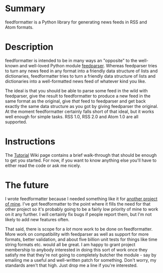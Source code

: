 # Summary #

feedformatter is a Python library for generating news feeds in RSS and Atom formats.

# Description #

feedformatter is intended to be in many ways an "opposite" to the well-known and well-loved Python module [feedparser](http://www.feedparser.org/).  Whereas feedparser tries to turn any news feed in any format into a friendly data structure of lists and dictionaries, feedformatter tries to turn a friendly data structure of lists and dictionaries into a well-formatted news feed of whatever kind you like.

The ideal is that you should be able to parse some feed in the wild with feedparser, give the result to feedformatter to produce a new feed in the same format as the original, give _that_ feed to feedparser and get back exactly the same data structure as you got by giving feedparser the original.  At the moment feedformatter certainly falls short of that ideal, but it works well enough for simple tasks.  RSS 1.0, RSS 2.0 and Atom 1.0 are all supported.

# Instructions #

The [Tutorial](http://code.google.com/p/feedformatter/wiki/Tutorial) Wiki page contains a brief walk-through that should be enough to get you started.  For now, if you want to know anything else you'll have to either read the code or ask me nicely.

# The future #

I wrote feedformatter because I needed something like it for [another project of mine](http://code.google.com/p/yomiko).  I've got feedformatter to the point where it fills the need for that other project so it's probably going to be a fairly low priority of mine to work on it any further.  I will certainly fix bugs if people report them, but I'm not likely to add new features often.

That said, there is scope for a _lot_ more work to be done on feedformatter.  More work on compatibility with feedparser as well as support for more formats, better validation, and about five billion unit tests for things like time string formats etc. would all be great.  I am happy to grant project membership to anybody interested in doing this sort of work once they satisfy me that they're not going to completely butcher the module - say by emailing me a useful and well-written patch for something.  Don't worry, my standards aren't that high.  Just drop me a line if you're interested.